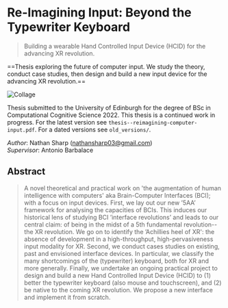 <!-- TODOs
- [ ] add some emojis!
- [ ]
-->

# Re-Imagining Input: Beyond the Typewriter Keyboard

> Building a wearable Hand Controlled Input Device (HCID) for the advancing XR revolution.

==Thesis exploring the future of computer input. We study the theory, conduct case studies, then design and build a new input device for the advancing XR revolution.==

![Collage](images/project_collage1.png?raw=true "Title")

Thesis submitted to the University of Edinburgh for the degree of BSc in Computational Cognitive Science 2022.
This thesis is a continued work in progress. 
For the latest version see `thesis--reimagining-computer-input.pdf`.
For a dated versions see `old_versions/`.

_Author_: Nathan Sharp (nathansharp03@gmail.com)  
_Supervisor_: Antonio Barbalace

<!--
## Giving Feedback
If you would like to give me some feedback (please do!), please either _markup with hypothesis?_ or _use this link for adobe acrobat (online)_
-->

## Abstract
<!-- push abstract changes to thesis --> 
> A novel theoretical and practical work on 'the augmentation of human intelligence with computers' aka Brain-Computer Interfaces (BCI); with a focus on input devices.
> First, we lay out our new ’5AA’ framework for analysing the capacities of BCIs.
> This induces our historical lens of studying BCI ’interface revolutions’ and leads to our central claim: of being in the midst of a 5th fundamental revolution-- the XR revolution.
> We go on to identify the ’Achillies heel of XR': the absence of development in a high-throughput, high-pervasiveness input modality for XR.
> Second, we conduct cases studies on existing, past and envisioned interface devices.
> In particular, we classify the many shortcomings of the (typewriter) keyboard, both for XR and more generally.
> Finally, we undertake an ongoing practical project to design and build a new Hand Controlled Input Device (HCID) to (1) better the typewriter keyboard (also mouse and touchscreen), and (2) be native to the coming XR revolution.
> We propose a new interface and implement it from scratch. 

<!-- ## Motivation  -->

<!-- ## What Problem does it solve -->

<!-- ## Next Steps
- look for funding
- come start a company with me
-->

<!-- please cite using.. --> 


<!-- comment  --> 
[//]: # (comment.)
